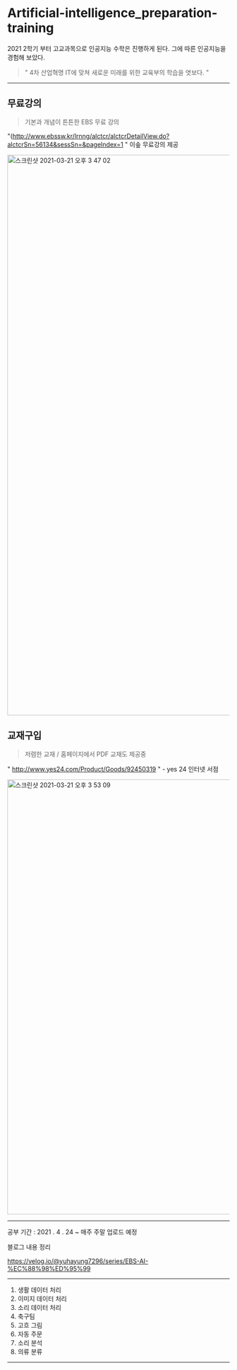 # Artificial-intelligence_preparation-training


2021 2학기 부터 고교과목으로 인공지능 수학은 진행하게 된다. 그에 따른 인공지능을 경험해 보았다. 

> " 4차 산업혁명 IT에 맞쳐 새로운 미래를 위한 교육부의 학습을 엿보다. "

---

## 무료강의 
> 기본과 개념이 튼튼한 EBS 무료 강의

 "(http://www.ebssw.kr/lrnng/alctcr/alctcrDetailView.do?alctcrSn=56134&sessSn=&pageIndex=1 " 이솦 무료강의 제공
 
<img width="1268" alt="스크린샷 2021-03-21 오후 3 47 02" src="https://user-images.githubusercontent.com/77039803/111896460-18f17100-8a5d-11eb-9706-bbb6604af3b4.png">

## 교재구입 
> 저렴한 교재 / 홈페이지에서 PDF 교재도 제공중 

 " <http://www.yes24.com/Product/Goods/92450319> "  - yes 24 인터넷 서점 
 
 
<img width="984" alt="스크린샷 2021-03-21 오후 3 53 09" src="https://user-images.githubusercontent.com/77039803/111896528-9f0db780-8a5d-11eb-8bab-e99d13bdc2ef.png">


---

공부 기간 : 2021 . 4 . 24 ~ 
매주 주말 업로드 예정 

블로그 내용 정리 

https://velog.io/@yuhayung7296/series/EBS-AI-%EC%88%98%ED%95%99

---

1. 생활 데이터 처리 
2. 이미지 데이터  처리
3. 소리 데이터 처리
4. 축구팀 
5. 고흐 그림
6. 자동 주문 
7. 소리 분석
8. 의류 분류 

---
